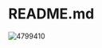 # README.md
![4799410](https://github.com/sarah2023/README.md/assets/134475027/41d2b11e-d9b8-4807-944c-6065bf817871)
